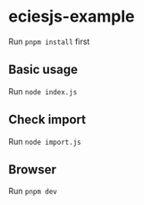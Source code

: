 # eciesjs-example

Run `pnpm install` first

## Basic usage

Run `node index.js`

## Check import

Run `node import.js`

## Browser

Run `pnpm dev`
